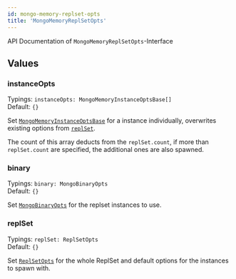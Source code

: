 ```yaml
---
id: mongo-memory-replset-opts
title: 'MongoMemoryReplSetOpts'
---
```


API Documentation of `MongoMemoryReplSetOpts`-Interface

## Values

### instanceOpts

Typings: `instanceOpts: MongoMemoryInstanceOptsBase[]`  
Default: `{}`

Set [`MongoMemoryInstanceOptsBase`](./mongo-memory-instance-opts.md#values-for-mongomemoryinstanceoptsbase) for a instance individually, overwrites existing options from [`replSet`](#replset).

The count of this array deducts from the `replSet.count`, if more than `replSet.count` are specified, the additional ones are also spawned.

### binary

Typings: `binary: MongoBinaryOpts`  
Default: `{}`

Set [`MongoBinaryOpts`](./mongo-binary-opts.md) for the replset instances to use.

### replSet

Typings: `replSet: ReplSetOpts`  
Default: `{}`

Set [`ReplSetOpts`](./replset-opts.md) for the whole ReplSet and default options for the instances to spawn with.
